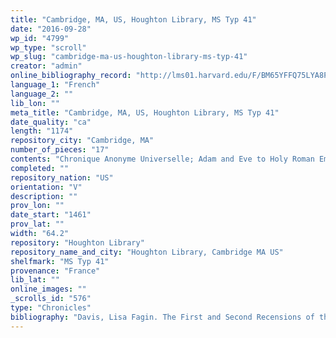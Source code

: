```yaml
---
title: "Cambridge, MA, US, Houghton Library, MS Typ 41"
date: "2016-09-28"
wp_id: "4799"
wp_type: "scroll"
wp_slug: "cambridge-ma-us-houghton-library-ms-typ-41"
creator: "admin"
online_bibliography_record: "http://lms01.harvard.edu/F/BM65YFFQ75LYA8PH3U2S5QKJQ2S1BP2XAUDR6JSYN23LSRR5Y7-02010?func=find-c&amp=&CCL_TERM=sys%3D009520434&pds_handle=GUEST"
language_1: "French"
language_2: ""
lib_lon: ""
meta_title: "Cambridge, MA, US, Houghton Library, MS Typ 41"
date_quality: "ca"
length: "1174"
repository_city: "Cambridge, MA"
number_of_pieces: "17"
contents: "Chronique Anonyme Universelle; Adam and Eve to Holy Roman Emperor and France."
completed: ""
repository_nation: "US"
orientation: "V"
description: ""
prov_lon: ""
date_start: "1461"
prov_lat: ""
width: "64.2"
repository: "Houghton Library"
repository_name_and_city: "Houghton Library, Cambridge MA US"
shelfmark: "MS Typ 41"
provenance: "France"
lib_lat: ""
online_images: ""
_scrolls_id: "576"
type: "Chronicles"
bibliography: "Davis, Lisa Fagin. The First and Second Recensions of the Chronique Anonyme Universelle: Houghton MS Typ 41 and MS Fr 49. Cambridge, MA: Harvard University, 2009.<br/> Wieck, Roger S. Late Medieval and Renaissance Illuminated Manuscripts, 1350-1525, in the Houghton Library. Cambridge: Harvard College Library, 1983. p. 22-23."
---
```




